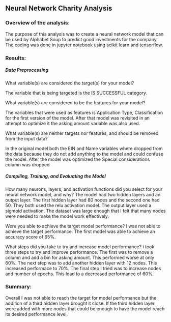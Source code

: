 ## Neural Network Charity Analysis
### Overview of the analysis:
The purpose of this analysis was to create a neural network model that can be used by Alphabet Soup to predict good investments for the company. The coding was done in jupyter notebook using scikit learn and tensorflow.
### Results: 
##### Data Preprocessing
What variable(s) are considered the target(s) for your model? 

The variable that is being targeted is the IS SUCCESSFUL category.

What variable(s) are considered to be the features for your model? 

The variables that were used as features is Application Type, Classification for the first version of the model. After that model was revisited in an attempt to optimize it the asking amount variable was also used.

What variable(s) are neither targets nor features, and should be removed from the input data? 

In the original model both the EIN and Name variables where dropped from the data because they do not add anything to the model and could confuse the model. After the model was optimized the Special considerations column was dropped

##### Compiling, Training, and Evaluating the Model
How many neurons, layers, and activation functions did you select for your neural network model, and why? 
The model had two hidden layers and an output layer. The first hidden layer had 80 nodes and the second one had 50. They both used the relu activation model. The output layer used a sigmoid activation. The dataset was large enough that I felt that many nodes were needed to make the model work effectively.

Were you able to achieve the target model performance? I was not able to achieve the target performance. The first model was able to achieve an accuracy score of 65%.

What steps did you take to try and increase model performance? i took three steps to try and improve performance. The first was to remove a column and add a bin for asking amount. This performed worse at only 60%. The next step was to add another hidden layer with 12 nodes. This increased performace to 70%. The final step I tried was to increase nodes and number of epochs. This lead to a decreased performance of 60%. 

### Summary: 
Overall I was not able to reach the target for model performance but the addition of a third hidden layer brought it close. If the third hidden layer were added with more nodes that could be enough to have the model reach its desired performance level.
